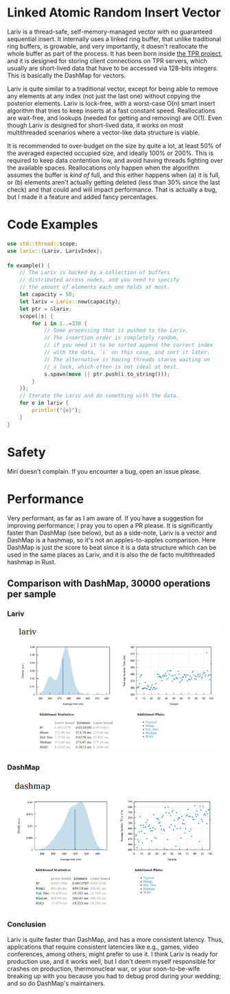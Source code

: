 # Linked Atomic Random Insert Vector

Lariv is a thread-safe, self-memory-managed vector with no guaranteed sequential insert. It internally uses a linked ring buffer, that unlike traditional ring buffers, is growable, and very importantly, it doesn't reallocate the whole buffer as part of the process. It has been born inside [the TPR project](https://github.com/Alonely0/tpr), and it is designed for storing client connections on TPR servers, which usually are short-lived data that have to be accessed via 128-bits integers. This is basically the DashMap for vectors.

Lariv is quite similar to a traditional vector, except for being able to remove any elements at any index (not just the last one) without copying the posterior elements. Lariv is lock-free, with a worst-case O(n) smart insert algorithm that tries to keep inserts at a fast constant speed. Reallocations are wait-free, and lookups (needed for getting and removing) are O(1). Even though Lariv is designed for short-lived data, it works on most multithreaded scenarios where a vector-like data structure is viable.

It is recommended to over-budget on the size by quite a lot, at least 50% of the averaged expected occupied size, and ideally 100% or 200%. This is required to keep data contention low, and avoid having threads fighting over the available spaces. Reallocations only happen when the algorithm assumes the buffer is *kind of* full, and this either happens when (a) it is full, or (b) elements aren't actually getting deleted (less than 30% since the last check) and that could and will impact performance. That is actually a bug, but I made it a feature and added fancy percentages.


# Code Examples

```rust
use std::thread::scope;
use lariv::{Lariv, LarivIndex};

fn example() {
    // The Lariv is backed by a collection of buffers
    // distributed across nodes, and you need to specify
    // the amount of elements each one holds at most.
    let capacity = 50;
    let lariv = Lariv::new(capacity);
    let ptr = &lariv;
    scope(|s| {
        for i in 1..=330 {
            // Some processing that is pushed to the Lariv.
            // The insertion order is completely random,
            // if you need it to be sorted append the correct index
            // with the data, `i` on this case, and sort it later.
            // The alternative is having threads starve waiting on
            // a lock, which often is not ideal at best.
            s.spawn(move || ptr.push(i.to_string()));
        }
    });
    // Iterate the Lariv and do something with the data.
    for e in lariv {
        println!("{e}");
    }
}
```


# Safety

Miri doesn't complain. If you encounter a bug, open an issue please.


# Performance

Very performant, as far as I am aware of. If you have a suggestion for improving performance; I pray you to open a PR please. It is significantly faster than DashMap (see below), but as a side-note, Lariv is a vector and DashMap is a hashmap, so it's not an apples-to-apples comparison. Here DashMap is just the score to beat since it is a data structure which can be used in the same places as Lariv, and it is also the de facto multithreaded hashmap in Rust.


## Comparison with DashMap, 30000 operations per sample

### Lariv

![Lariv](https://github.com/Alonely0/Lariv/blob/main/.github/lariv_bench_delta.png?raw=true)


### DashMap

![Lariv](https://github.com/Alonely0/Lariv/blob/main/.github/dashmap_bench_delta.png?raw=true)


### Conclusion

Lariv is quite faster than DashMap, and has a more consistent latency. Thus, applications that require consistent latencies like e.g., games, video conferences, among others, might prefer to use it. I think Lariv is ready for production use, and it works well, but I don't deem myself responsible for crashes on production, thermonuclear war, or your soon-to-be-wife breaking up with you because you had to debug prod during your wedding; and so do DashMap's maintainers.
